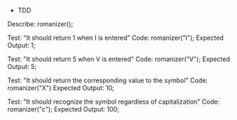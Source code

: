 * TDD

Describe: romanizer();

Test: "It should return 1 when I is entered"
Code: romanizer("I");
Expected Output: 1;

Test: "It should return 5 when V is entered"
Code: romanizer("V");
Expected Output: 5;

Test: "It should return the corresponding value to the symbol"
Code: romanizer("X")
Expected Output: 10;

Test: "It should recognize the symbol regardless of capitalization"
Code: romanizer("c");
Expected Output: 100;